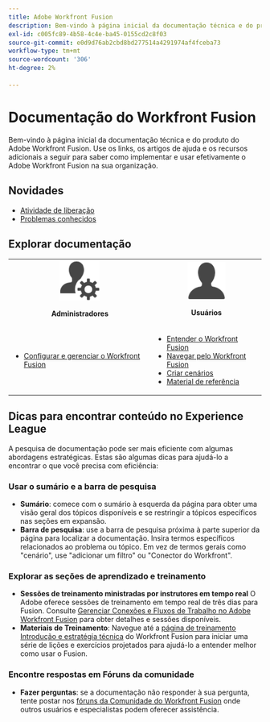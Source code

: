 ```yaml
---
title: Adobe Workfront Fusion
description: Bem-vindo à página inicial da documentação técnica e do produto do Adobe Workfront Fusion. Use os links, os artigos de ajuda e os recursos adicionais a seguir para saber como implementar e usar efetivamente o Adobe Workfront Fusion na sua organização.
exl-id: c005fc89-4b58-4c4e-ba45-0155cd2c8f03
source-git-commit: e0d9d76ab2cbd8bd277514a4291974af4fceba73
workflow-type: tm+mt
source-wordcount: '306'
ht-degree: 2%

---
```


# Documentação do Workfront Fusion

Bem-vindo à página inicial da documentação técnica e do produto do Adobe Workfront Fusion. Use os links, os artigos de ajuda e os recursos adicionais a seguir para saber como implementar e usar efetivamente o Adobe Workfront Fusion na sua organização.

## Novidades

* [Atividade de liberação](/help/workfront-fusion/fusion-product-releases/fusion-release-activity.md)
* [Problemas conhecidos](https://experienceleague.adobe.com/en/docs/workfront-known-issues/issues/fusion/workfrontfusion)

## Explorar documentação

<table>

<tr>
    <td style="text-align: center;"><img src="assets/admin-icon.png" style="width: 80px; height: 80px;"><p><b>Administradores</b></p></td>
    <td style="text-align: center;"><img src="assets/users-icon.png" style="width: 75px; height: 75px;"><p><b>Usuários</b></p></td>
  </tr>
  <tr>
    <td>
    <ul>
    <li><a href="/help/workfront-fusion/set-up-and-manage-workfront-fusion/set-up-and-manage-workfront-fusion-toc.md">Configurar e gerenciar o Workfront Fusion</a></li>
    </ul>
 </td>
    <td>
        <ul>
        <li><a href="/help/workfront-fusion/get-started-with-fusion/understand-fusion/understand-fusion-toc.md">Entender o Workfront Fusion</a></li>
        <li><a href="/help/workfront-fusion/get-started-with-fusion/navigate-fusion/navigate-workfront-fusion.md">Navegar pelo Workfront Fusion</a></li>
        <li><a href="/help/workfront-fusion/create-scenarios/create-scenarios-toc.md">Criar cenários</a></li>
        <li><a href="/help/workfront-fusion/references/references-toc.md">Material de referência</a></li>
        </ul>
    </td>
  </tr>
</table>

## Dicas para encontrar conteúdo no Experience League

A pesquisa de documentação pode ser mais eficiente com algumas abordagens estratégicas. Estas são algumas dicas para ajudá-lo a encontrar o que você precisa com eficiência:

### Usar o sumário e a barra de pesquisa

* **Sumário**: comece com o sumário à esquerda da página para obter uma visão geral dos tópicos disponíveis e se restringir a tópicos específicos nas seções em expansão.
* **Barra de pesquisa**: use a barra de pesquisa próxima à parte superior da página para localizar a documentação. Insira termos específicos relacionados ao problema ou tópico. Em vez de termos gerais como &quot;cenário&quot;, use &quot;adicionar um filtro&quot; ou &quot;Conector do Workfront&quot;.

### Explorar as seções de aprendizado e treinamento

* **Sessões de treinamento ministradas por instrutores em tempo real** O Adobe oferece sessões de treinamento em tempo real de três dias para Fusion. Consulte [Gerenciar Conexões e Fluxos de Trabalho no Adobe Workfront Fusion](https://learning.adobe.com/courses/adobe_workfront/cours000000000098121.html) para obter detalhes e sessões disponíveis.
* **Materiais de Treinamento**: Navegue até a [página de treinamento Introdução e estratégia técnica](https://experienceleague.adobe.com/en/docs/workfront-learn/tutorials-workfront/fusion/welcome-to-workfront-fusion/introduction-and-tech-strategy) do Workfront Fusion para iniciar uma série de lições e exercícios projetados para ajudá-lo a entender melhor como usar o Fusion.

### Encontre respostas em Fóruns da comunidade

* **Fazer perguntas**: se a documentação não responder à sua pergunta, tente postar nos [fóruns da Comunidade do Workfront Fusion](https://experienceleaguecommunities.adobe.com/t5/workfront-fusion/ct-p/workfront-fusion-2) onde outros usuários e especialistas podem oferecer assistência.
